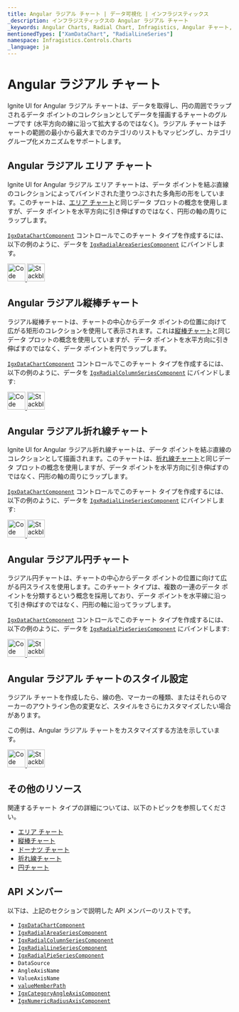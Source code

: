 ```yaml
---
title: Angular ラジアル チャート | データ可視化 | インフラジスティックス
_description: インフラジスティックスの Angular ラジアル チャート
_keywords: Angular Charts, Radial Chart, Infragistics, Angular チャート, ラジアル チャート, インフラジスティックス
mentionedTypes: ["XamDataChart", "RadialLineSeries"]
namespace: Infragistics.Controls.Charts
_language: ja
---
```


# Angular ラジアル チャート

Ignite UI for Angular ラジアル チャートは、データを取得し、円の周囲でラップされるデータ ポイントのコレクションとしてデータを描画するチャートのグループです (水平方向の線に沿って拡大するのではなく)。ラジアル チャートはチャートの範囲の最小から最大までのカテゴリのリストもマッピングし、カテゴリ グループ化メカニズムをサポートします。

## Angular ラジアル エリア チャート

Ignite UI for Angular ラジアル エリア チャートは、データ ポイントを結ぶ直線のコレクションによってバインドされた塗りつぶされた多角形の形をしています。このチャートは、[エリア チャート](area-chart.md)と同じデータ プロットの概念を使用しますが、データ ポイントを水平方向に引き伸ばすのではなく、円形の軸の周りにラップします。

[`IgxDataChartComponent`]({environment:dvApiBaseUrl}/products/ignite-ui-angular/api/docs/typescript/latest/classes/igxdatachartcomponent.html) コントロールでこのチャート タイプを作成するには、以下の例のように、データを [`IgxRadialAreaSeriesComponent`]({environment:dvApiBaseUrl}/products/ignite-ui-angular/api/docs/typescript/latest/classes/igxradialareaseriescomponent.html) にバインドします。

<code-view style="height: 600px"
           data-demos-base-url="{environment:dvDemosBaseUrl}"
           iframe-src="{environment:dvDemosBaseUrl}/charts/data-chart-radial-area-chart"
           github-src="charts/data-chart/radial-area-chart"
           alt="Angular ラジアル エリア チャート" >
</code-view>

<html lang="en" xmlns="http://www.w3.org/1999/xhtml">
    <body>
      <a target="_blank" href="https://codesandbox.io/s/github/IgniteUI/igniteui-angular-examples/tree/master/samples/charts/data-chart/radial-area-chart?fontsize=14&hidenavigation=1&theme=dark&view=preview&file=/src/app.component.html" rel="noopener noreferrer">
            <img height="40px" style="border-radius: 0rem; max-width: 100%;" alt="Code Sandbox" src="https://static.infragistics.com/xplatform/images/browsers/open-sandbox.png"/>
        </a>
        <a target="_blank" href="https://stackblitz.com/github/IgniteUI/igniteui-angular-examples/tree/master/samples/charts/data-chart/radial-area-chart?file=src%2Fapp.component.html" rel="noopener noreferrer">
            <img height="40px" style="border-radius: 0rem; max-width: 100%;" alt="Stackblitz" src="https://static.infragistics.com/xplatform/images/browsers/open-stackblitz.png"/>
        </a>
    </body>
</html>

<div class="divider--half"></div>

## Angular ラジアル縦棒チャート

ラジアル縦棒チャートは、チャートの中心からデータ ポイントの位置に向けて広がる矩形のコレクションを使用して表示されます。これは[縦棒チャート](column-chart.md)と同じデータ プロットの概念を使用していますが、データ ポイントを水平方向に引き伸ばすのではなく、データ ポイントを円でラップします。

[`IgxDataChartComponent`]({environment:dvApiBaseUrl}/products/ignite-ui-angular/api/docs/typescript/latest/classes/igxdatachartcomponent.html) コントロールでこのチャート タイプを作成するには、以下の例のように、データを [`IgxRadialColumnSeriesComponent`]({environment:dvApiBaseUrl}/products/ignite-ui-angular/api/docs/typescript/latest/classes/igxradialcolumnseriescomponent.html) にバインドします:

<code-view style="height: 600px"
           data-demos-base-url="{environment:dvDemosBaseUrl}"
           iframe-src="{environment:dvDemosBaseUrl}/charts/data-chart-radial-column-chart"
           github-src="charts/data-chart/radial-column-chart"
           alt="Angular ラジアル縦棒チャート" >
</code-view>

<html lang="en" xmlns="http://www.w3.org/1999/xhtml">
    <body>
      <a target="_blank" href="https://codesandbox.io/s/github/IgniteUI/igniteui-angular-examples/tree/master/samples/charts/data-chart/radial-column-chart?fontsize=14&hidenavigation=1&theme=dark&view=preview&file=/src/app.component.html" rel="noopener noreferrer">
            <img height="40px" style="border-radius: 0rem; max-width: 100%;" alt="Code Sandbox" src="https://static.infragistics.com/xplatform/images/browsers/open-sandbox.png"/>
        </a>
        <a target="_blank" href="https://stackblitz.com/github/IgniteUI/igniteui-angular-examples/tree/master/samples/charts/data-chart/radial-column-chart?file=src%2Fapp.component.html" rel="noopener noreferrer">
            <img height="40px" style="border-radius: 0rem; max-width: 100%;" alt="Stackblitz" src="https://static.infragistics.com/xplatform/images/browsers/open-stackblitz.png"/>
        </a>
    </body>
</html>

<div class="divider--half"></div>

## Angular ラジアル折れ線チャート

Ignite UI for Angular ラジアル折れ線チャートは、データ ポイントを結ぶ直線のコレクションとして描画されます。このチャートは、[折れ線チャート](line-chart.md)と同じデータ プロットの概念を使用しますが、データ ポイントを水平方向に引き伸ばすのではなく、円形の軸の周りにラップします。

[`IgxDataChartComponent`]({environment:dvApiBaseUrl}/products/ignite-ui-angular/api/docs/typescript/latest/classes/igxdatachartcomponent.html) コントロールでこのチャート タイプを作成するには、以下の例のように、データを [`IgxRadialLineSeriesComponent`]({environment:dvApiBaseUrl}/products/ignite-ui-angular/api/docs/typescript/latest/classes/igxradiallineseriescomponent.html) にバインドします:

<code-view style="height: 600px"
           data-demos-base-url="{environment:dvDemosBaseUrl}"
           iframe-src="{environment:dvDemosBaseUrl}/charts/data-chart-radial-line-chart"
           github-src="charts/data-chart/radial-line-chart"
           alt="Angular ラジアル折れ線チャート" >
</code-view>

<html lang="en" xmlns="http://www.w3.org/1999/xhtml">
    <body>
      <a target="_blank" href="https://codesandbox.io/s/github/IgniteUI/igniteui-angular-examples/tree/master/samples/charts/data-chart/radial-line-chart?fontsize=14&hidenavigation=1&theme=dark&view=preview&file=/src/app.component.html" rel="noopener noreferrer">
            <img height="40px" style="border-radius: 0rem; max-width: 100%;" alt="Code Sandbox" src="https://static.infragistics.com/xplatform/images/browsers/open-sandbox.png"/>
        </a>
        <a target="_blank" href="https://stackblitz.com/github/IgniteUI/igniteui-angular-examples/tree/master/samples/charts/data-chart/radial-line-chart?file=src%2Fapp.component.html" rel="noopener noreferrer">
            <img height="40px" style="border-radius: 0rem; max-width: 100%;" alt="Stackblitz" src="https://static.infragistics.com/xplatform/images/browsers/open-stackblitz.png"/>
        </a>
    </body>
</html>

<div class="divider--half"></div>

## Angular ラジアル円チャート

ラジアル円チャートは、チャートの中心からデータ ポイントの位置に向けて広がる円スライスを使用します。このチャート タイプは、複数の一連のデータ ポイントを分類するという概念を採用しており、データ ポイントを水平線に沿って引き伸ばすのではなく、円形の軸に沿ってラップします。

[`IgxDataChartComponent`]({environment:dvApiBaseUrl}/products/ignite-ui-angular/api/docs/typescript/latest/classes/igxdatachartcomponent.html) コントロールでこのチャート タイプを作成するには、以下の例のように、データを [`IgxRadialPieSeriesComponent`]({environment:dvApiBaseUrl}/products/ignite-ui-angular/api/docs/typescript/latest/classes/igxradialpieseriescomponent.html) にバインドします:

<code-view style="height: 600px"
           data-demos-base-url="{environment:dvDemosBaseUrl}"
           iframe-src="{environment:dvDemosBaseUrl}/charts/data-chart-radial-pie-chart"
           github-src="charts/data-chart/radial-pie-chart"
           alt="Angular ラジアル円チャート" >
</code-view>

<html lang="en" xmlns="http://www.w3.org/1999/xhtml">
    <body>
      <a target="_blank" href="https://codesandbox.io/s/github/IgniteUI/igniteui-angular-examples/tree/master/samples/charts/data-chart/radial-pie-chart?fontsize=14&hidenavigation=1&theme=dark&view=preview&file=/src/app.component.html" rel="noopener noreferrer">
            <img height="40px" style="border-radius: 0rem; max-width: 100%;" alt="Code Sandbox" src="https://static.infragistics.com/xplatform/images/browsers/open-sandbox.png"/>
        </a>
        <a target="_blank" href="https://stackblitz.com/github/IgniteUI/igniteui-angular-examples/tree/master/samples/charts/data-chart/radial-pie-chart?file=src%2Fapp.component.html" rel="noopener noreferrer">
            <img height="40px" style="border-radius: 0rem; max-width: 100%;" alt="Stackblitz" src="https://static.infragistics.com/xplatform/images/browsers/open-stackblitz.png"/>
        </a>
    </body>
</html>

<div class="divider--half"></div>

## Angular ラジアル チャートのスタイル設定

ラジアル チャートを作成したら、線の色、マーカーの種類、またはそれらのマーカーのアウトライン色の変更など、スタイルをさらにカスタマイズしたい場合があります。

この例は、Angular ラジアル チャートをカスタマイズする方法を示しています。

<code-view style="height: 600px"
           data-demos-base-url="{environment:dvDemosBaseUrl}"
           iframe-src="{environment:dvDemosBaseUrl}/charts/data-chart-radial-area-chart-styling"
           github-src="charts/data-chart/radial-area-chart-styling"
           alt="Angular ラジアル エリア チャートのスタイル設定" >
</code-view>

<html lang="en" xmlns="http://www.w3.org/1999/xhtml">
    <body>
      <a target="_blank" href="https://codesandbox.io/s/github/IgniteUI/igniteui-angular-examples/tree/master/samples/charts/data-chart/radial-area-chart-styling?fontsize=14&hidenavigation=1&theme=dark&view=preview&file=/src/app.component.html" rel="noopener noreferrer">
            <img height="40px" style="border-radius: 0rem; max-width: 100%;" alt="Code Sandbox" src="https://static.infragistics.com/xplatform/images/browsers/open-sandbox.png"/>
        </a>
        <a target="_blank" href="https://stackblitz.com/github/IgniteUI/igniteui-angular-examples/tree/master/samples/charts/data-chart/radial-area-chart-styling?file=src%2Fapp.component.html" rel="noopener noreferrer">
            <img height="40px" style="border-radius: 0rem; max-width: 100%;" alt="Stackblitz" src="https://static.infragistics.com/xplatform/images/browsers/open-stackblitz.png"/>
        </a>
    </body>
</html>

<div class="divider--half"></div>

## その他のリソース

関連するチャート タイプの詳細については、以下のトピックを参照してください。

-   [エリア チャート](area-chart.md)
-   [縦棒チャート](column-chart.md)
-   [ドーナツ チャート](donut-chart.md)
-   [折れ線チャート](line-chart.md)
-   [円チャート](pie-chart.md)

## API メンバー

以下は、上記のセクションで説明した API メンバーのリストです。

-   [`IgxDataChartComponent`]({environment:dvApiBaseUrl}/products/ignite-ui-angular/api/docs/typescript/latest/classes/igxdatachartcomponent.html)
-   [`IgxRadialAreaSeriesComponent`]({environment:dvApiBaseUrl}/products/ignite-ui-angular/api/docs/typescript/latest/classes/igxradialareaseriescomponent.html)
-   [`IgxRadialColumnSeriesComponent`]({environment:dvApiBaseUrl}/products/ignite-ui-angular/api/docs/typescript/latest/classes/igxradialcolumnseriescomponent.html)
-   [`IgxRadialLineSeriesComponent`]({environment:dvApiBaseUrl}/products/ignite-ui-angular/api/docs/typescript/latest/classes/igxradiallineseriescomponent.html)
-   [`IgxRadialPieSeriesComponent`]({environment:dvApiBaseUrl}/products/ignite-ui-angular/api/docs/typescript/latest/classes/igxradialpieseriescomponent.html)
-   `DataSource`
-   `AngleAxisName`
-   `ValueAxisName`
-   [`valueMemberPath`]({environment:dvApiBaseUrl}/products/ignite-ui-angular/api/docs/typescript/latest/classes/igxanchoredradialseriescomponent.html#valuememberpath)
-   [`IgxCategoryAngleAxisComponent`]({environment:dvApiBaseUrl}/products/ignite-ui-angular/api/docs/typescript/latest/classes/igxcategoryangleaxiscomponent.html)
-   [`IgxNumericRadiusAxisComponent`]({environment:dvApiBaseUrl}/products/ignite-ui-angular/api/docs/typescript/latest/classes/igxnumericradiusaxiscomponent.html)
